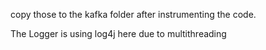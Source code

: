 copy those to the kafka folder after instrumenting the code.

The Logger is using log4j here due to multithreading